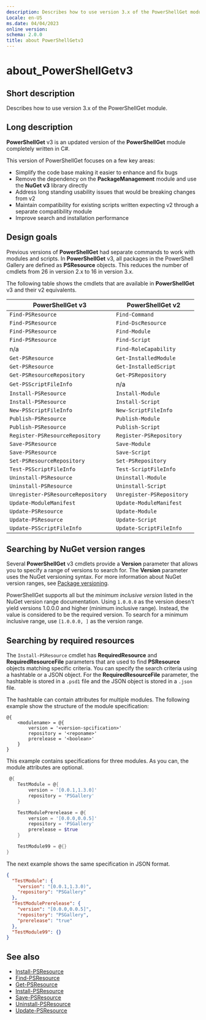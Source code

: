 ```yaml
---
description: Describes how to use version 3.x of the PowerShellGet module.
Locale: en-US
ms.date: 04/04/2023
online version:
schema: 2.0.0
title: about PowerShellGetv3
---
```

# about_PowerShellGetv3

## Short description
Describes how to use version 3.x of the PowerShellGet module.

## Long description

**PowerShellGet** v3 is an updated version of the **PowerShellGet** module completely written in C#.

This version of PowerShellGet focuses on a few key areas:

- Simplify the code base making it easier to enhance and fix bugs
- Remove the dependency on the **PackageManagement** module and use the **NuGet v3** library
  directly
- Address long standing usability issues that would be breaking changes from v2
- Maintain compatibility for existing scripts written expecting v2 through a separate compatibility
  module
- Improve search and installation performance

## Design goals

Previous versions of **PowerShellGet** had separate commands to work with modules and scripts. In
**PowerShellGet** v3, all packages in the PowerShell Gallery are defined as **PSResource** objects.
This reduces the number of cmdlets from 26 in version 2.x to 16 in version 3.x.

The following table shows the cmdlets that are available in **PowerShellGet** v3 and their v2
equivalents.

|          PowerShellGet v3          |      PowerShellGet v2      |
| ---------------------------------- | -------------------------- |
| `Find-PSResource                 ` | `Find-Command            ` |
| `Find-PSResource                 ` | `Find-DscResource        ` |
| `Find-PSResource                 ` | `Find-Module             ` |
| `Find-PSResource`                  | `Find-Script`              |
| n/a                                | `Find-RoleCapability`      |
| `Get-PSResource`                   | `Get-InstalledModule`      |
| `Get-PSResource`                   | `Get-InstalledScript`      |
| `Get-PSResourceRepository`         | `Get-PSRepository`         |
| `Get-PSScriptFileInfo`             | n/a                        |
| `Install-PSResource`               | `Install-Module`           |
| `Install-PSResource`               | `Install-Script`           |
| `New-PSScriptFileInfo`             | `New-ScriptFileInfo`       |
| `Publish-PSResource`               | `Publish-Module`           |
| `Publish-PSResource`               | `Publish-Script`           |
| `Register-PSResourceRepository`    | `Register-PSRepository`    |
| `Save-PSResource`                  | `Save-Module`              |
| `Save-PSResource`                  | `Save-Script`              |
| `Set-PSResourceRepository`         | `Set-PSRepository`         |
| `Test-PSScriptFileInfo`            | `Test-ScriptFileInfo`      |
| `Uninstall-PSResource`             | `Uninstall-Module`         |
| `Uninstall-PSResource`             | `Uninstall-Script`         |
| `Unregister-PSResourceRepository`  | `Unregister-PSRepository`  |
| `Update-ModuleManifest`            | `Update-ModuleManifest`    |
| `Update-PSResource`                | `Update-Module`            |
| `Update-PSResource`                | `Update-Script`            |
| `Update-PSScriptFileInfo`          | `Update-ScriptFileInfo`    |


## Searching by NuGet version ranges

Several **PowerShellGet** v3 cmdlets provide a **Version** parameter that allows you to specify a
range of versions to search for. The **Version** parameter uses the NuGet versioning syntax. For
more information about NuGet version ranges, see
[Package versioning](/nuget/concepts/package-versioning#version-ranges).

PowerShellGet supports all but the _minimum inclusive version_ listed in the NuGet version range
documentation. Using `1.0.0.0` as the version doesn't yield versions 1.0.0.0 and higher (minimum
inclusive range). Instead, the value is considered to be the required version. To search for a
minimum inclusive range, use `[1.0.0.0, ]` as the version range.

## Searching by required resources

The `Install-PSResource` cmdlet has **RequiredResource** and **RequiredResourceFile** parameters
that are used to find **PSResource** objects matching specific criteria. You can specify the search
criteria using a hashtable or a JSON object. For the **RequiredResourceFile** parameter, the
hashtable is stored in a `.psd1` file and the JSON object is stored in a `.json` file.

The hashtable can contain attributes for multiple modules. The following example show the structure
of the module specification:

```Syntax
@{
    <modulename> = @{
        version = '<version-spcification>'
        repository = '<reponame>'
        prerelease = '<boolean>'
    }
}
```

This example contains specifications for three modules. As you can, the module attributes are
optional.

```powershell
 @{
    TestModule = @{
        version = '[0.0.1,1.3.0]'
        repository = 'PSGallery'
    }

    TestModulePrerelease = @{
        version = '[0.0.0,0.0.5]'
        repository = 'PSGallery'
        prerelease = $true
    }

    TestModule99 = @{}
}
```

The next example shows the same specification in JSON format.

```json
{
  "TestModule": {
    "version": "[0.0.1,1.3.0)",
    "repository": "PSGallery"
  },
  "TestModulePrerelease": {
    "version": "[0.0.0,0.0.5]",
    "repository": "PSGallery",
    "prerelease": "true"
  },
  "TestModule99": {}
}
```

## See also

- [Install-PSResource](../Install-PSResource.md)
- [Find-PSResource](../Find-PSResource.md)
- [Get-PSResource](../Get-PSResource.md)
- [Install-PSResource](../Install-PSResource.md)
- [Save-PSResource](../Save-PSResource.md)
- [Uninstall-PSResource](../Uninstall-PSResource.md)
- [Update-PSResource](../Update-PSResource.md)
